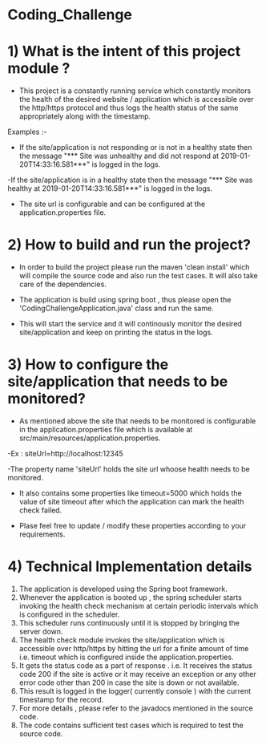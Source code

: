 # Coding_Challenge

# 1) What is the intent of this project module ? 

- This project is a constantly running service which constantly monitors the health of the desired website / application which is accessible over the http/https protocol and thus logs the health status of the same appropriately along with the timestamp. 

Examples :- 

- If the site/application is not responding or is not in a healthy state then the message "*** Site was unhealthy and did not respond at 2019-01-20T14:33:16.581***" is logged in the logs.

-If the site/application is in a healthy state then the message "*** Site was healthy at  2019-01-20T14:33:16.581***" is logged in the logs.

- The site url is configurable and can be configured at the application.properties file. 

# 2) How to build and run the project?

- In order to build the project please run the maven 'clean install' which will compile the source code and also run the test cases. It will also take care of the dependencies.

- The application is build using spring boot , thus please open the 'CodingChallengeApplication.java' class and run the same. 

- This will start the service and it will continously monitor the desired site/application and keep on printing the status in the logs.

# 3) How to configure the site/application that needs to be monitored?

- As mentioned above the site that needs to be monitored is configurable in the application.properties file which is available at src/main/resources/application.properties.

-Ex : siteUrl=http://localhost:12345

-The property name 'siteUrl' holds the site url whoose health needs to be monitored.

- It also contains some properties like timeout=5000 which holds the value of site timeout after which the application can mark the health check failed.

- Plase feel free to update / modify these properties according to your requirements.

# 4) Technical Implementation details 

1) The application is developed using the Spring boot framework.
2) Whenever the application is booted up , the spring scheduler starts invoking the health check mechanism at certain periodic intervals which is configured in the scheduler.
3) This scheduler runs continuously until it is stopped by bringing the server down.
4) The health check module invokes the site/application which is accessible over http/https by hitting the url for a finite amount of time i.e. timeout which is configured inside the application.properties. 
5) It gets the status code as a part of response . i.e. It receives the status code 200 if the site is active or it may receive an exception or any other error code other than 200 in case the site is down or not available. 
6) This result is logged in the logger( currently console ) with the current timestamp for the record.
7) For more details , please refer to the javadocs mentioned in the source code.
8) The code contains sufficient test cases which is required to test the source code.

 

